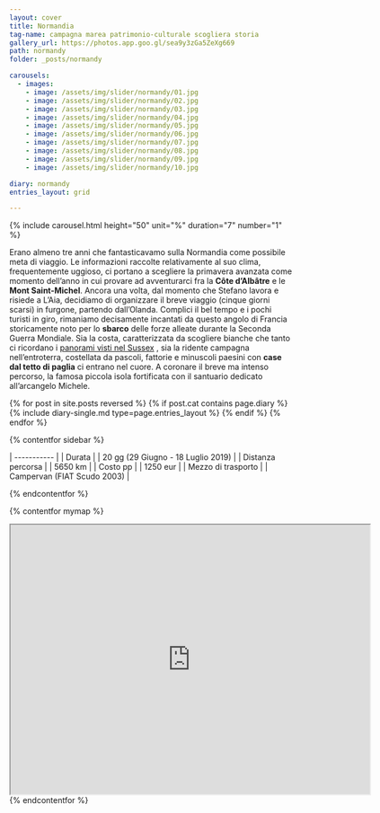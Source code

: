 ```yaml
---
layout: cover
title: Normandia
tag-name: campagna marea patrimonio-culturale scogliera storia
gallery_url: https://photos.app.goo.gl/sea9y3zGa5ZeXg669
path: normandy
folder: _posts/normandy

carousels:
  - images: 
    - image: /assets/img/slider/normandy/01.jpg
    - image: /assets/img/slider/normandy/02.jpg
    - image: /assets/img/slider/normandy/03.jpg
    - image: /assets/img/slider/normandy/04.jpg
    - image: /assets/img/slider/normandy/05.jpg
    - image: /assets/img/slider/normandy/06.jpg
    - image: /assets/img/slider/normandy/07.jpg
    - image: /assets/img/slider/normandy/08.jpg
    - image: /assets/img/slider/normandy/09.jpg
    - image: /assets/img/slider/normandy/10.jpg

diary: normandy
entries_layout: grid

---
```


{% include carousel.html height="50" unit="%" duration="7" number="1" %}

Erano almeno tre anni che fantasticavamo sulla Normandia come possibile meta di viaggio. Le informazioni raccolte relativamente al suo clima, frequentemente uggioso, ci portano a scegliere la primavera avanzata come momento dell’anno in cui provare ad avventurarci fra la **Côte d’Albâtre** e le **Mont Saint-Michel**. Ancora una volta, dal momento che Stefano lavora e risiede a L’Aia, decidiamo di organizzare il breve viaggio (cinque giorni scarsi) in furgone, partendo dall’Olanda. Complici il bel tempo e i pochi turisti in giro, rimaniamo decisamente incantati da questo angolo di Francia storicamente noto per lo **sbarco** delle forze alleate durante la Seconda Guerra Mondiale. Sia la costa, caratterizzata da scogliere bianche che tanto ci ricordano i [panorami visti nel Sussex](/) , sia la ridente campagna nell’entroterra, costellata da pascoli, fattorie e minuscoli paesini con **case dal tetto di paglia** ci entrano nel cuore. A coronare il breve ma intenso percorso, la famosa piccola isola fortificata con il santuario dedicato all’arcangelo Michele.

<div class="entries-{{ page.entries_layout }}">
  {% for post in site.posts reversed %}
    {% if post.cat contains page.diary %}
      {% include diary-single.md type=page.entries_layout %}
    {% endif %}
  {% endfor %}
</div>

{% contentfor sidebar %}

| ----------- |
| Durata      |
| 20 gg (29 Giugno - 18 Luglio 2019)   |
| Distanza percorsa |
| 5650 km |
| Costo pp      |
| 1250 eur  |
| Mezzo di trasporto |
| Campervan (FIAT Scudo 2003) |

{% endcontentfor %}

{% contentfor mymap %}
<iframe src="https://www.google.com/maps/d/embed?mid=1AVTYS1o5HOrGJoYhK8TJbPP7c07xYo--&ehbc=2E312F" width="640" height="480"></iframe>
{% endcontentfor %}
